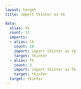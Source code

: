 ```yaml
---
layout: target
title: import tkinter as tk

data:
  alias: tk
  count: 13
  imports:
  - alias: tk
    count: 10
    import: import tkinter as tk
    target: tkinter
  - alias: Tk
    count: 3
    import: import tkinter as Tk
    target: tkinter
  target: tkinter
---
```

